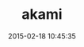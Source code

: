 ---
layout: post
title:  "akami"
repo:   "savonrb/akami"
date:   2015-02-18 10:45:35
gemurl: https://github.com/savonrb/akami
---